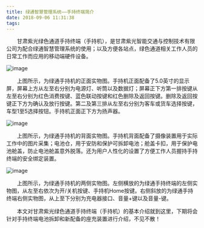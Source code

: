 ```yaml
---
title: 绿通智慧管理系统——手持终端简介
date: 2018-09-06 11:31:38
tags:
---
```

&emsp;&emsp;甘肃紫光绿色通道手持终端（手持机），是甘肃紫光智能交通与控制技术有限公司为配合绿通智慧管理系统的使用；以及方便各站点，绿色通道相关工作人员的日常工作而应用的移动端硬件设备。


![image](/pub-images/news-images/20180906/scj_zm.jpg)

&emsp;&emsp;上图所示，为绿通手持机的正面实物图。手持机正面配备了5.0英寸的显示屏，屏幕上方从左至右分别为电源灯、听筒以及数据灯；屏幕正下方第一排按键从左至右分别为红色消费按键、蓝色联动按键和红色删除及返回按键。删除及返回按键正下方为确认及放行按键。第二及第三排从左至右分别为客车或货车选择按键，车型1至5选择按钮。手持机正面正下方为扬声器。

![image](/pub-images/news-images/20180906/scj_bm.jpg)

&emsp;&emsp;上图所示，为绿通手持机的背面实物图。手持机背面配备了摄像装置用于实际工作中的图片采集；电池仓，用于安防和保护可拆卸电池；舱盖卡扣，用于保护电池舱盖，防止电池舱盖意外脱落。还为用户人性化的设置了方便工作人员握持手持终端的安全绑定装置。

![image](/pub-images/news-images/20180906/scj_cm.jpg)

&emsp;&emsp;上图所示，为绿通手持机的两侧实物图。左侧横放的为绿通手持终端的左侧实物图，从左至右依次为开/关机按键、手持机Home按键。右侧斜放的为绿通手持终端右侧实物图，从上至下分别为充电器接口、音量+键以及音量-键。

&emsp;&emsp;本文对甘肃紫光绿色通道手持终端（手持机）的基本介绍就到这里，下期将会针对手持终端电池拆卸和新配备的座充装置进行介绍，不见不散！


